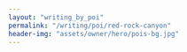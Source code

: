 ```yaml
---
layout: "writing_by_poi"
permalink: "/writing/poi/red-rock-canyon"
header-img: "assets/owner/hero/pois-bg.jpg"
---
```

